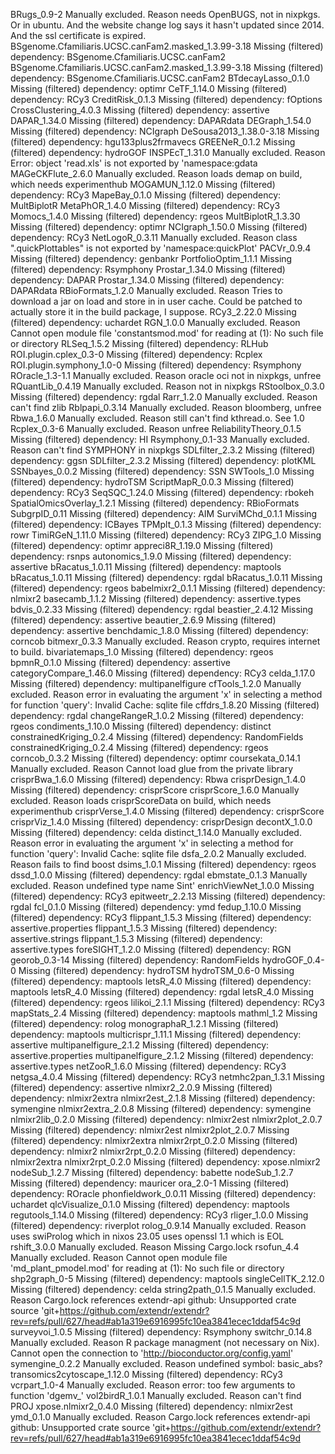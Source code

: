BRugs_0.9-2	Manually excluded. Reason needs OpenBUGS, not in nixpkgs. Or in ubuntu. And the website change log says it hasn't updated since 2014. And the ssl certificate is expired.
BSgenome.Cfamiliaris.UCSC.canFam2.masked_1.3.99-3.18	Missing (filtered) dependency: BSgenome.Cfamiliaris.UCSC.canFam2
BSgenome.Cfamiliaris.UCSC.canFam2.masked_1.3.99-3.18	Missing (filtered) dependency: BSgenome.Cfamiliaris.UCSC.canFam2
BTdecayLasso_0.1.0	Missing (filtered) dependency: optimr
CeTF_1.14.0	Missing (filtered) dependency: RCy3
CreditRisk_0.1.3	Missing (filtered) dependency: fOptions
CrossClustering_4.0.3	Missing (filtered) dependency: assertive
DAPAR_1.34.0	Missing (filtered) dependency: DAPARdata
DEGraph_1.54.0	Missing (filtered) dependency: NCIgraph
DeSousa2013_1.38.0-3.18	Missing (filtered) dependency: hgu133plus2frmavecs
GREENeR_0.1.2	Missing (filtered) dependency: hydroGOF
INSPEcT_1.31.0	Manually excluded. Reason Error: object 'read.xls' is not exported by 'namespace:gdata
MAGeCKFlute_2.6.0	Manually excluded. Reason loads demap on build, which needs experimenthub
MOGAMUN_1.12.0	Missing (filtered) dependency: RCy3
MapeBay_0.1.0	Missing (filtered) dependency: MultBiplotR
MetaPhOR_1.4.0	Missing (filtered) dependency: RCy3
Momocs_1.4.0	Missing (filtered) dependency: rgeos
MultBiplotR_1.3.30	Missing (filtered) dependency: optimr
NCIgraph_1.50.0	Missing (filtered) dependency: RCy3
NetLogoR_0.3.11	Manually excluded. Reason class ".quickPlottables" is not exported by 'namespace:quickPlot'
PACVr_0.9.4	Missing (filtered) dependency: genbankr
PortfolioOptim_1.1.1	Missing (filtered) dependency: Rsymphony
Prostar_1.34.0	Missing (filtered) dependency: DAPAR
Prostar_1.34.0	Missing (filtered) dependency: DAPARdata
RBioFormats_1.2.0	Manually excluded. Reason Tries to download a jar on load and store in in user cache. Could be patched to actually store it in the build package, I suppose.
RCy3_2.22.0	Missing (filtered) dependency: uchardet
RGN_1.0.0	Manually excluded. Reason Cannot open module file 'constantsmod.mod' for reading at (1): No such file or directory
RLSeq_1.5.2	Missing (filtered) dependency: RLHub
ROI.plugin.cplex_0.3-0	Missing (filtered) dependency: Rcplex
ROI.plugin.symphony_1.0-0	Missing (filtered) dependency: Rsymphony
ROracle_1.3-1.1	Manually excluded. Reason oracle oci not in nixpkgs, unfree
RQuantLib_0.4.19	Manually excluded. Reason not in nixpkgs
RStoolbox_0.3.0	Missing (filtered) dependency: rgdal
Rarr_1.2.0	Manually excluded. Reason can't find zlib
Rblpapi_0.3.14	Manually excluded. Reason bloomberg, unfree
Rbwa_1.6.0	Manually excluded. Reason still can't find kthread.o. See 1.0
Rcplex_0.3-6	Manually excluded. Reason unfree
ReliabilityTheory_0.1.5	Missing (filtered) dependency: HI
Rsymphony_0.1-33	Manually excluded. Reason can't find SYMPHONY in nixpkgs
SDLfilter_2.3.2	Missing (filtered) dependency: ggsn
SDLfilter_2.3.2	Missing (filtered) dependency: plotKML
SSNbayes_0.0.2	Missing (filtered) dependency: SSN
SWTools_1.0	Missing (filtered) dependency: hydroTSM
ScriptMapR_0.0.3	Missing (filtered) dependency: RCy3
SeqSQC_1.24.0	Missing (filtered) dependency: rbokeh
SpatialOmicsOverlay_1.2.1	Missing (filtered) dependency: RBioFormats
SubgrpID_0.11	Missing (filtered) dependency: AIM
SurviMChd_0.1.1	Missing (filtered) dependency: ICBayes
TPMplt_0.1.3	Missing (filtered) dependency: rowr
TimiRGeN_1.11.0	Missing (filtered) dependency: RCy3
ZIPG_1.0	Missing (filtered) dependency: optimr
appreci8R_1.19.0	Missing (filtered) dependency: rsnps
autonomics_1.9.0	Missing (filtered) dependency: assertive
bRacatus_1.0.11	Missing (filtered) dependency: maptools
bRacatus_1.0.11	Missing (filtered) dependency: rgdal
bRacatus_1.0.11	Missing (filtered) dependency: rgeos
babelmixr2_0.1.1	Missing (filtered) dependency: nlmixr2
basecamb_1.1.2	Missing (filtered) dependency: assertive.types
bdvis_0.2.33	Missing (filtered) dependency: rgdal
beastier_2.4.12	Missing (filtered) dependency: assertive
beautier_2.6.9	Missing (filtered) dependency: assertive
benchdamic_1.8.0	Missing (filtered) dependency: corncob
bitmexr_0.3.3	Manually excluded. Reason crypto, requires internet to build. 
bivariatemaps_1.0	Missing (filtered) dependency: rgeos
bpmnR_0.1.0	Missing (filtered) dependency: assertive
categoryCompare_1.46.0	Missing (filtered) dependency: RCy3
celda_1.17.0	Missing (filtered) dependency: multipanelfigure
cfTools_1.2.0	Manually excluded. Reason error in evaluating the argument 'x' in selecting a method for function 'query': Invalid Cache: sqlite file
cffdrs_1.8.20	Missing (filtered) dependency: rgdal
changeRangeR_1.0.2	Missing (filtered) dependency: rgeos
condiments_1.10.0	Missing (filtered) dependency: distinct
constrainedKriging_0.2.4	Missing (filtered) dependency: RandomFields
constrainedKriging_0.2.4	Missing (filtered) dependency: rgeos
corncob_0.3.2	Missing (filtered) dependency: optimr
coursekata_0.14.1	Manually excluded. Reason Cannot load glue from the private library
crisprBwa_1.6.0	Missing (filtered) dependency: Rbwa
crisprDesign_1.4.0	Missing (filtered) dependency: crisprScore
crisprScore_1.6.0	Manually excluded. Reason loads crisprScoreData on build, which needs experimenthub
crisprVerse_1.4.0	Missing (filtered) dependency: crisprScore
crisprViz_1.4.0	Missing (filtered) dependency: crisprDesign
decontX_1.0.0	Missing (filtered) dependency: celda
distinct_1.14.0	Manually excluded. Reason error in evaluating the argument 'x' in selecting a method for function 'query': Invalid Cache: sqlite file
dsfa_2.0.2	Manually excluded. Reason fails to find boost
dsims_1.0.1	Missing (filtered) dependency: rgeos
dssd_1.0.0	Missing (filtered) dependency: rgdal
ebmstate_0.1.3	Manually excluded. Reason undefined type name Sint'
enrichViewNet_1.0.0	Missing (filtered) dependency: RCy3
epitweetr_2.2.13	Missing (filtered) dependency: rgdal
fcl_0.1.0	Missing (filtered) dependency: ymd
fedup_1.10.0	Missing (filtered) dependency: RCy3
flippant_1.5.3	Missing (filtered) dependency: assertive.properties
flippant_1.5.3	Missing (filtered) dependency: assertive.strings
flippant_1.5.3	Missing (filtered) dependency: assertive.types
foreSIGHT_1.2.0	Missing (filtered) dependency: RGN
georob_0.3-14	Missing (filtered) dependency: RandomFields
hydroGOF_0.4-0	Missing (filtered) dependency: hydroTSM
hydroTSM_0.6-0	Missing (filtered) dependency: maptools
letsR_4.0	Missing (filtered) dependency: maptools
letsR_4.0	Missing (filtered) dependency: rgdal
letsR_4.0	Missing (filtered) dependency: rgeos
lilikoi_2.1.1	Missing (filtered) dependency: RCy3
mapStats_2.4	Missing (filtered) dependency: maptools
mathml_1.2	Missing (filtered) dependency: rolog
monographaR_1.2.1	Missing (filtered) dependency: maptools
multicrispr_1.11.1	Missing (filtered) dependency: assertive
multipanelfigure_2.1.2	Missing (filtered) dependency: assertive.properties
multipanelfigure_2.1.2	Missing (filtered) dependency: assertive.types
netZooR_1.6.0	Missing (filtered) dependency: RCy3
netgsa_4.0.4	Missing (filtered) dependency: RCy3
netmhc2pan_1.3.1	Missing (filtered) dependency: assertive
nlmixr2_2.0.9	Missing (filtered) dependency: nlmixr2extra
nlmixr2est_2.1.8	Missing (filtered) dependency: symengine
nlmixr2extra_2.0.8	Missing (filtered) dependency: symengine
nlmixr2lib_0.2.0	Missing (filtered) dependency: nlmixr2est
nlmixr2plot_2.0.7	Missing (filtered) dependency: nlmixr2est
nlmixr2plot_2.0.7	Missing (filtered) dependency: nlmixr2extra
nlmixr2rpt_0.2.0	Missing (filtered) dependency: nlmixr2
nlmixr2rpt_0.2.0	Missing (filtered) dependency: nlmixr2extra
nlmixr2rpt_0.2.0	Missing (filtered) dependency: xpose.nlmixr2
nodeSub_1.2.7	Missing (filtered) dependency: babette
nodeSub_1.2.7	Missing (filtered) dependency: mauricer
ora_2.0-1	Missing (filtered) dependency: ROracle
phonfieldwork_0.0.11	Missing (filtered) dependency: uchardet
qlcVisualize_0.1.0	Missing (filtered) dependency: maptools
regutools_1.14.0	Missing (filtered) dependency: RCy3
rliger_1.0.0	Missing (filtered) dependency: riverplot
rolog_0.9.14	Manually excluded. Reason uses swiProlog which in nixos 23.05 uses openssl 1.1 which is EOL
rshift_3.0.0	Manually excluded. Reason Missing Cargo.lock
rsofun_4.4	Manually excluded. Reason  Cannot open module file 'md_plant_pmodel.mod' for reading at (1): No such file or directory
shp2graph_0-5	Missing (filtered) dependency: maptools
singleCellTK_2.12.0	Missing (filtered) dependency: celda
string2path_0.1.5	Manually excluded. Reason Cargo.lock references extendr-api github: Unsupported crate source 'git+https://github.com/extendr/extendr?rev=refs/pull/627/head#ab1a319e6916995fc10ea3841ecec1ddaf54c9d
surveyvoi_1.0.5	Missing (filtered) dependency: Rsymphony
switchr_0.14.8	Manually excluded. Reason R package managment (not necessary on Nix). Cannot open the connection to 'http://bioconductor.org/config.yaml'
symengine_0.2.2	Manually excluded. Reason undefined symbol: basic_abs?
transomics2cytoscape_1.12.0	Missing (filtered) dependency: RCy3
vcrpart_1.0-4	Manually excluded. Reason error: too few arguments to function 'dgemv_'
vol2birdR_1.0.1	Manually excluded. Reason can't find PROJ
xpose.nlmixr2_0.4.0	Missing (filtered) dependency: nlmixr2est
ymd_0.1.0	Manually excluded. Reason Cargo.lock references extendr-api github: Unsupported crate source 'git+https://github.com/extendr/extendr?rev=refs/pull/627/head#ab1a319e6916995fc10ea3841ecec1ddaf54c9d